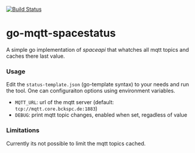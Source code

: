 [![Build Status](https://cloud.drone.io/api/badges/b4ckspace/spacestatus/status.svg)](https://cloud.drone.io/b4ckspace/spacestatus)

# go-mqtt-spacestatus

A simple go implementation of *spaceapi* that whatches all mqtt topics and caches there last value.

### Usage

Edit the `status-template.json` (go-template syntax) to your needs and run the tool. One can configuraiton options using environment variables.

* `MQTT_URL`: url of the mqtt server (default: `tcp://mqtt.core.bckspc.de:1883`)
* `DEBUG`: print mqtt topic changes, enabled when set, regadless of value

### Limitations

Currently its not possible to limit the mqtt topics cached.
